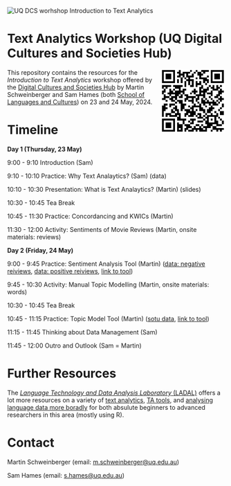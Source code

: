 ![UQ DCS worhshop *Introduction to Text Analytics*](https://slcladal.github.io/images/uq1.jpg)


# Text Analytics Workshop (UQ Digital Cultures and Societies Hub)

<img align="right" width="150" src="https://github.com/MartinSchweinberger/TextAnalyticsWorkshop/blob/main/qr_ta_ws.png?raw=true">

This repository contains the resources for the *Introduction to Text Analytics* workshop offered by the [Digital Cultures and Societies Hub](https://hass.uq.edu.au/Digital-Cultures-and-Societies) by Martin Schweinberger and Sam Hames (both [School of Languages and Cultures](https://languages-cultures.uq.edu.au/)) on 23 and 24 May, 2024.


# Timeline

**Day 1 (Thursday, 23 May)**

9:00 - 9:10 Introduction (Sam)

9:10 - 10:10 Practice: Why Text Analaytics? (Sam) (data)

10:10 - 10:30 Presentation: What is Text Analaytics? (Martin) (slides)

10:30 - 10:45 Tea Break 

10:45 - 11:30 Practice: Concordancing and KWICs (Martin)

11:30 - 12:00 Activity: Sentiments of Movie Reviews (Martin, onsite materials: reviews) 

**Day 2 (Friday, 24 May)**

9:00 - 9:45 Practice: Sentiment Analysis Tool (Martin) ([data: negative reiviews](https://github.com/MartinSchweinberger/TextAnalyticsWorkshop/raw/main/data/reviews_neg.zip), [data: positive reiviews](https://github.com/MartinSchweinberger/TextAnalyticsWorkshop/raw/main/data/reviews_pos.zip), [link to tool](https://binderhub.atap-binder.cloud.edu.au/v2/gh/SLCLADAL/interactive-notebooks-environment/main?urlpath=git-pull%3Frepo%3Dhttps%253A%252F%252Fgithub.com%252FSLCLADAL%252Finteractive-notebooks%26urlpath%3Dlab%252Ftree%252Finteractive-notebooks%252Fnotebooks%252Fsentool.ipynb%26branch%3Dmain))

9:45 - 10:30 Activity: Manual Topic Modelling (Martin, onsite materials: words)

10:30 - 10:45 Tea Break 

10:45 - 11:15 Practice: Topic Model Tool (Martin) ([sotu data](https://github.com/MartinSchweinberger/TextAnalyticsWorkshop/raw/main/data/sotu.zip), [link to tool](https://binderhub.atap-binder.cloud.edu.au/v2/gh/SLCLADAL/interactive-notebooks-environment/main?urlpath=git-pull%3Frepo%3Dhttps%253A%252F%252Fgithub.com%252FSLCLADAL%252Finteractive-notebooks%26urlpath%3Dlab%252Ftree%252Finteractive-notebooks%252Fnotebooks%252Ftopictool.ipynb%26branch%3Dmain))

11:15 - 11:45 Thinking about Data Management (Sam) 

11:45 - 12:00 Outro and Outlook (Sam = Martin)

# Further Resources

The [*Language Technology and Data Analysis Laboratory* (LADAL)]([ladal.edu.au](https://ladal.edu.au/)) offers a lot more resources on a variety of [text analytics](https://ladal.edu.au/tutorials.html#5_Text_Analytics), [TA tools](https://ladal.edu.au/tools.html), and [analysing language data more boradly](https://ladal.edu.au/tutorials.html) for both absulute beginners to advanced researchers in this area (mostly using R). 

# Contact

Martin Schweinberger (email: m.schweinberger@uq.edu.au)

Sam Hames (email: s.hames@uq.edu.au)


